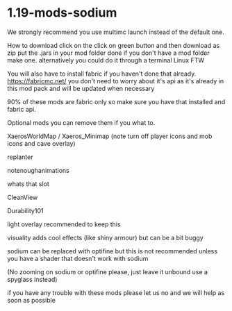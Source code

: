 # 1.19-mods-sodium

We strongly recommend you use multimc launch instead of the default one.

How to download click on the click on green button and then download as zip put the .jars in your mod folder done 
if you don't have a mod folder make one.
alternatively you could do it through a terminal Linux FTW

You will also have to install fabric if you haven't done that already.
https://fabricmc.net/ you don't need to worry about it's api as it's already in this mod pack and will be updated when necessary 



90% of these mods are fabric only so make sure you have that installed and fabric api.


Optional mods you can remove them if you what to.


XaerosWorldMap / Xaeros_Minimap (note turn off player icons and mob icons and cave overlay)

replanter

notenoughanimations

whats that slot

CleanView

Durability101 

light overlay recommended to keep this

visuality adds cool effects (like shiny armour) but can be a bit buggy

sodium can be replaced with optifine but this is not recommended unless you have a shader that doesn't work with sodium 

(No zooming on sodium or optifine please, just leave it unbound use a spyglass instead)

if you have any trouble with these mods please let us no and we will help as soon as possible
